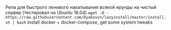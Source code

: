 Репа для быстрого ленивого накатывания всякой ерунды на чистый сервер (тестировал на Ubuntu 18.04)
`wget -O - https://raw.githubusercontent.com/Dyakovvn/lazyinstall/master/install.sh | bash`
install docker + docker-compose, get some system tweaks


